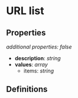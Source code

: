 # URL list

<!-- markdownlint-disable MD036 -->

## Properties

*additional properties: false*

- **description**: *string*
- **values**: *array*
  - items: *string*

## Definitions


